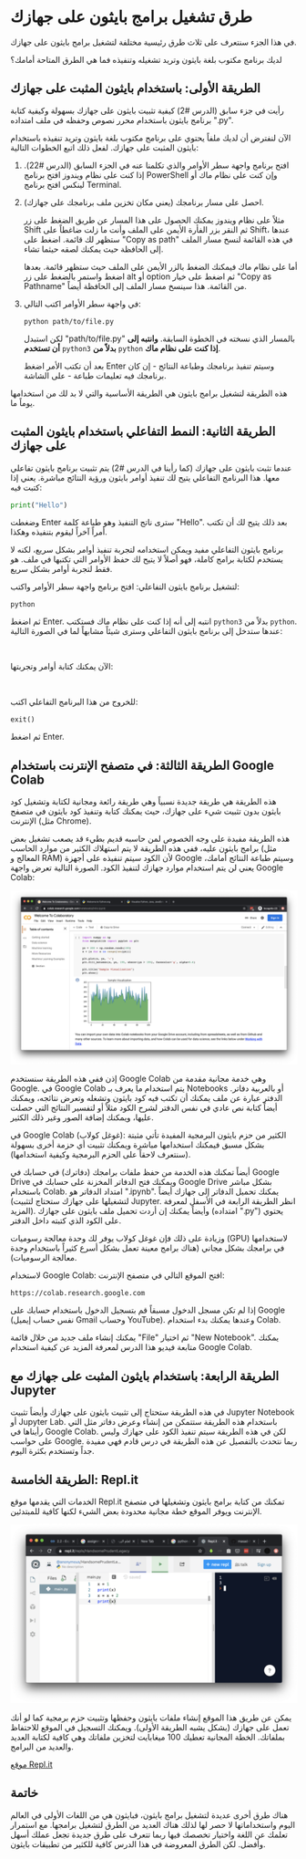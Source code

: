 # طرق تشغيل برامج بايثون على جهازك

في هذا الجزء سنتعرف على ثلاث طرق رئيسية مختلفة لتشغيل برامج بايثون على جهازك.

لديك برنامج مكتوب بلغة بايثون وتريد تشغيله وتنفيذه فما هي الطرق المتاحة أمامك؟

## الطريقة الأولى: باستخدام بايثون المثبت على جهازك

رأيت في جزء سابق (الدرس #2) كيفية تثبيت بايثون على جهازك بسهولة وكيفية كتابة برنامج بايثون باستخدام محرر نصوص وحفظه في ملف امتداده ".py". 

الآن لنفترض أن لديك ملفاً يحتوي على برنامج مكتوب بلغة بايثون وتريد تنفيذه باستخدام بايثون المثبت على جهازك. لفعل ذلك اتبع الخطوات التالية:

1. افتح برنامج واجهة سطر الأوامر والذي تكلمنا عنه في الجزء السابق (الدرس #22). إذا كنت على نظام ويندوز افتح برنامج PowerShell وإن كنت على نظام ماك أو لينكس افتح برنامج Terminal.

2. احصل على مسار برنامجك (يعني مكان تخزين ملف برنامجك على جهازك). 

   مثلاً على نظام ويندوز يمكنك الحصول على هذا المسار عن طريق الضغط على زر Shift ثم النقر بزر الفأرة الأيمن على الملف وأنت ما زلت ضاغطاً على Shift، عندها ستظهر لك قائمة. اضغط على  "Copy as path" في هذه القائمة لنسخ مسار الملف إلى الحافظة حيث يمكنك لصقه حيثما تشاء.

   أما على نظام ماك فيمكنك الضغط بالزر الأيمن على الملف حيث ستظهر قائمة. بعدها اضغط واستمر بالضغط على زر alt أو option ثم اضغط على خيار "Copy as Pathname" من القائمة. هذا سينسخ مسار الملف إلى الحافظة أيضاً.

3. في واجهة سطر الأوامر اكتب التالي:

   ```
   python path/to/file.py
   ```

   لكن استبدل "path/to/file.py" بالمسار الذي نسخته في الخطوة السابقة. **وانتبه إلى أن تستخدم** `python3` **بدلاً من** `python` **إذا كنت على نظام ماك**.

   بعد أن تكتب الأمر اضغط Enter وسيتم تنفيذ برنامجك وطباعة النتائج - إن كان برنامجك فيه تعليمات طباعة - على الشاشة.

هذه الطريقة لتشغيل برامج بايثون هي الطريقة الأساسية والتي لا بد لك من استخدامها يوماً ما.

## الطريقة الثانية: النمط التفاعلي باستخدام بايثون المثبت على جهازك

عندما تثبت بايثون على جهازك (كما رأينا في الدرس #2) يتم تثبيت برنامج بايثون تفاعلي معها. هذا البرنامج التفاعلي يتيح لك تنفيذ أوامر بايثون ورؤية النتائج مباشرة. يعني إذا كتبت فيه:

```python
print("Hello")
```

وضغطت Enter سترى ناتج التنفيذ وهو طباعة كلمة "Hello". بعد ذلك يتيح لك أن تكتب أمراً آخراً ليقوم بتنفيذه وهكذا.

برنامج بايثون التفاعلي مفيد ويمكن استخدامه لتجربة تنفيذ أوامر بشكل سريع، لكنه لا يستخدم لكتابة برامج كاملة، فهو أصلاً لا يتيح لك حفظ الأوامر التي تكتبها في ملف. هو فقط لتجربة أوامر بشكل سريع.

لتشغيل برنامج بايثون التفاعلي: افتح برنامج واجهة سطر الأوامر واكتب:

```
python
```

ثم اضغط Enter. انتبه إلى أنه إذا كنت على نظام ماك فستكتب `python3` بدلاً من `python`. عندها ستدخل إلى برنامج بايثون التفاعلي وسترى شيئاً مشابهاً لما في الصورة التالية:

![]()

الآن يمكنك كتابة أوامر وتجربتها:

![]()

للخروج من هذا البرنامج التفاعلي اكتب:

```
exit()
```

ثم اضغط Enter.

## الطريقة الثالثة: في متصفح الإنترنت باستخدام Google Colab

هذه الطريقة هي طريقة جديدة نسبياً وهي طريقة رائعة ومجانية لكتابة وتشغيل كود بايثون بدون تثبيت شيء على جهازك، حيث يمكنك كتابة وتنفيذ كود بايثون في متصفح الإنترنت (مثل Chrome). 

هذه الطريقة مفيدة على وجه الخصوص لمن حاسبه قديم بطيء قد يصعب تشغيل بعض برامج بايثون عليه، ففي هذه الطريقة لا يتم استهلاك الكثير من موارد الحاسب (مثل المعالج و RAM) لأن الكود سيتم تنفيذه على أجهزة Google وسيتم طباعة النتائج أمامك، يعني لن يتم استخدام موارد جهازك لتنفيذ الكود. الصورة التالية تعرض واجهة Google Colab:

![واجهة Google Colab (غوغل كولاب)](/assets/images/2020/pyc-5-3.png)

إذن ففي هذه الطريقة سنستخدم Google Colab وهي خدمة مجانية مقدمة من Google. في Google Colab يتم استخدام ما يعرف بـ Notebooks أو بالعربية دفاتر. الدفتر عبارة عن ملف يمكنك أن تكتب فيه كود بايثون وتشغله وتعرض نتائجه، ويمكنك أيضاً كتابة نص عادي في نفس الدفتر لشرح الكود مثلاً أو لتفسير النتائج التي حصلت عليها، ويمكنك إضافة الصور وغير ذلك الكثير.

في Google Colab (غوغل كولاب): الكثير من حزم بايثون البرمجية المفيدة تأتي مثبتة بشكل مسبق فيمكنك استخدامها مباشرة ويمكنك تثبيت أي حزمة أخرى بسهولة (سنتعرف لاحقاً على الحزم البرمجية وكيفية استخدامها).

أيضاً تمكنك هذه الخدمة من حفظ ملفات برامجك (دفاترك) في حسابك في Google Drive ويمكنك فتح الدفاتر المخزنة على حسابك في Google Drive بشكل مباشر باستخدام Colab. امتداد الدفاتر هو ".ipynb". يمكنك تحميل الدفاتر إلى جهازك أيضاً (لتشغيلها على جهازك ستحتاج لتثبيت Jupyter. انظر الطريقة الرابعة في الأسفل لمعرفة المزيد). وأيضاً يمكنك إن أردت تحميل ملف بايثون على جهازك (امتداده ".py") يحتوي على الكود الذي كتبته داخل الدفتر. 

وزيادة على ذلك فإن غوغل كولاب يوفر لك وحدة معالجة رسوميات (GPU) لاستخدامها في برامجك بشكل مجاني (هناك برامج معينة تعمل بشكل أسرع كثيراً باستخدام وحدة معالجة الرسوميات).

لاستخدام Google Colab: افتح الموقع التالي في متصفح الإنترنت:

```
https://colab.research.google.com
```

إذا لم تكن مسجل الدخول مسبقاً قم بتسجيل الدخول باستخدام حسابك على Google (نفس حساب إيميل Gmail وحساب YouTube). وعندها يمكنك بدء استخدام Colab.

يمكنك إنشاء ملف جديد من خلال قائمة "File" ثم اختيار "New Notebook". يمكنك متابعة فيديو هذا الدرس لمعرفة المزيد عن كيفية استخدام Google Colab.

## الطريقة الرابعة: باستخدام بايثون المثبت على جهازك مع Jupyter

في هذه الطريقة ستحتاج إلى تثبيت بايثون على جهازك وأيضاً تثبيت Jupyter Notebook أو Jupyter Lab. باستخدام هذه الطريقة ستتمكن من إنشاء وعرض دفاتر مثل التي رأيناها في Google Colab. لكن في هذه الطريقة سيتم تنفيذ الكود على جهازك وليس على حواسب Google. ربما نتحدث بالتفصيل عن هذه الطريقة في درس قادم فهي مفيدة جداً وتستخدم بكثرة اليوم.

## الطريقة الخامسة: Repl.it

الخدمات التي يقدمها موقع Repl.it تمكنك من كتابة برامج بايثون وتشغيلها في متصفح الإنترنت ويوفر الموقع خطة مجانية محدودة بعض الشيء لكنها كافية للمبتدئين.

![واجهة موقع Repl.it](/assets/images/2020/pyc-5-2.png)

يمكن عن طريق هذا الموقع إنشاء ملفات بايثون وحفظها وتثبيت حزم برمجية كما لو أنك تعمل على جهازك (بشكل يشبه الطريقة الأولى). ويمكنك التسجيل في الموقع للاحتفاظ بملفاتك. الخطة المجانية تعطيك 100 ميغابايت لتخزين ملفاتك وهي كافية لكتابة العديد والعديد من البرامج.

[موقع Repl.it](https://repl.it/)

## خاتمة

هناك طرق أخرى عديدة لتشغيل برامج بايثون، فبايثون هي من اللغات الأولى في العالم اليوم واستخداماتها لا حصر لها لذلك هناك العديد من الطرق لتشغيل برامجها. مع استمرار تعلمك عن اللغة واختيار تخصصك فيها ربما تتعرف على طرق جديدة تجعل عملك أسهل وأفضل. لكن الطرق المعروضة في هذا الدرس كافية للكثير من تطبيقات بايثون. 
